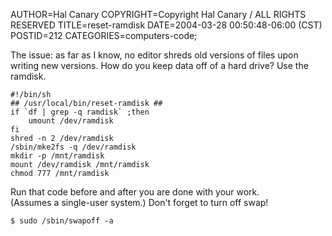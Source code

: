 AUTHOR=Hal Canary
COPYRIGHT=Copyright Hal Canary / ALL RIGHTS RESERVED
TITLE=reset-ramdisk
DATE=2004-03-28 00:50:48-06:00 (CST)
POSTID=212
CATEGORIES=computers-code;

The issue: as far as I know, no editor shreds old versions of files upon writing new versions. How do you keep data off of a hard drive? Use the ramdisk.

    
    #!/bin/sh
    ## /usr/local/bin/reset-ramdisk ##
    if `df | grep -q ramdisk` ;then
        umount /dev/ramdisk
    fi
    shred -n 2 /dev/ramdisk
    /sbin/mke2fs -q /dev/ramdisk
    mkdir -p /mnt/ramdisk
    mount /dev/ramdisk /mnt/ramdisk
    chmod 777 /mnt/ramdisk
    

Run that code before and after you are done with your work.  
(Assumes a single-user system.) Don't forget to turn off swap!

    $ sudo /sbin/swapoff -a
